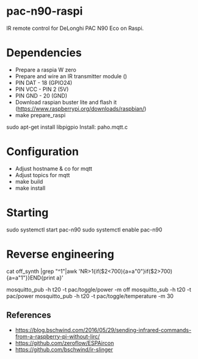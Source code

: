# pac-n90-raspi
IR remote control for DeLonghi PAC N90 Eco on Raspi.

# Dependencies
- Prepare a raspia W zero 
- Prepare and wire an IR transmitter module ()
- PIN DAT - 18 (GPIO24)
- PIN VCC - PIN 2 (5V)
- PIN GND - 20 (GND)
- Download raspian buster lite and flash it (https://www.raspberrypi.org/downloads/raspbian/)
- make prepare_raspi

sudo apt-get install libpigpio
Install: paho.mqtt.c


# Configuration
- Adjust hostname & co for mqtt
- Adjust topics for mqtt
- make build
- make install

# Starting

sudo systemctl start  pac-n90
sudo systemctl enable pac-n90


# Reverse engineering
cat off_synth |grep "^1"|awk 'NR>1{if($2<700){a=a"0"}if($2>700){a=a"1"}}END{print a}'

mosquitto_pub -h t20 -t pac/toggle/power -m off
 mosquitto_sub -h t20 -t pac/power
mosquitto_pub -h t20 -t pac/toggle/temperature -m 30




## References
- https://blog.bschwind.com/2016/05/29/sending-infrared-commands-from-a-raspberry-pi-without-lirc/
- https://github.com/zeroflow/ESPAircon
- https://github.com/bschwind/ir-slinger
